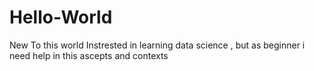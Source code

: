 # Hello-World
New To this world
Instrested in learning data science , but as beginner i need help in this ascepts and contexts
